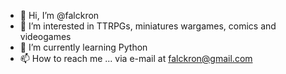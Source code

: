 - 👋 Hi, I’m @falckron
- 👀 I’m interested in TTRPGs, miniatures wargames, comics and videogames
- 🌱 I’m currently learning Python
- 📫 How to reach me ... via e-mail at falckron@gmail.com

<!---
falckron/falckron is a ✨ special ✨ repository because its `README.md` (this file) appears on your GitHub profile.
You can click the Preview link to take a look at your changes.
--->
